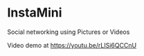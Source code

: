# InstaMini
Social networking using Pictures or  Videos

Video demo at https://youtu.be/rLISi6QCCnU
